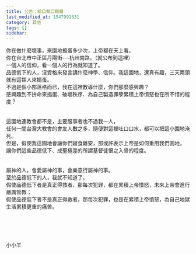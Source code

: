 ```yaml
---
title: 公告：給口都口都豬
last_modified_at: 1547991831
category: 其他
tags: []
sidebar: 
---
```


<p>你在做什麼壞事，來園地搗蛋多少次，上帝都在天上看。<br/>你在台北市中正區丹陽街---杭州南路。（就公布到這裡）<br/>一個人的信仰，看一個人的行為就知道了。<br/>品德低下的人，沒資格來發言講什麼神學、信仰。<!--more-->我這園地，還真有趣，三天兩頭就有這類人來搗蛋。<br/>不過是個小部落格而已，我在這裡教導什麼，你們那麼感興趣？<br/>感興趣到不拼命來搗蛋、破壞秩序、為自己製造罪孽累積上帝憤怒也在所不惜的程度？<br/><br/><br/>這園地連教會都不是，主要服事者也不過我一人，<br/>任何一間台灣大教會的會友人數之多，隨便對這裡吐口口水，都可以把這小園地淹死。<br/>但是，假使我這園地會讓你們寢食難安，那或許表示上帝是如何重用我們園地，<br/>讓你們這些品德低下、成聖極差的所謂基督徒恨之入骨的程度。<br/><br/><br/>屬神的人，會愛屬神的事，會樂意行屬神的事。<br/>至於品德低下的人，我就不知道了。<br/>假使品德低下者是真正得救者，那每次犯罪，都在累積上帝憤怒，未來上帝會進行嚴厲管教；<br/>假使品德低下者不是真正得救者，那每次犯罪，也是在累積上帝憤怒，為自己地獄生活累積更重的痛苦。<br/><br/><br/><br/><br/><br/>小小羊<br/><br/><br/><br/><br/></p>